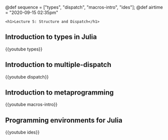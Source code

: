 @def sequence = ["types", "dispatch", "macros-intro", "ides"];
@def airtime = "2020-09-15 02:35pm"

~~~
<h1>Lecture 5: Structure and Dispatch</h1>
~~~

## Introduction to types in Julia

{{youtube types}}

## Introduction to multiple-dispatch

{{youtube dispatch}}

## Introduction to metaprogramming

{{youtube macros-intro}}


## Programming environments for Julia

{{youtube ides}}
